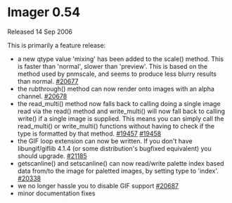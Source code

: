 # Imager 0.54

Released 14 Sep 2006

This is primarily a feature release:
- a new qtype value 'mixing' has been added to the scale() method. This is faster than 'normal', slower than 'preview'. This is based on the method used by pnmscale, and seems to produce less blurry results than normal. [#20677](https://github.com/tonycoz/imager/issues/20677) 
- the rubthrough() method can now render onto images with an alpha channel. [#20678](https://github.com/tonycoz/imager/issues/20678) 
- the read_multi() method now falls back to calling doing a single image read via the read() method and write_multi() will now fall back to calling write() if a single image is supplied. This means you can simply call the read_multi() or write_multi() functions without having to check if the type is formatted by that method. [#19457](https://github.com/tonycoz/imager/issues/19457) [#19458](https://github.com/tonycoz/imager/issues/19458) 
- the GIF loop extension can now be written. If you don't have libungif/giflib 4.1.4 (or some distribution's bugfixed equivalent) you should upgrade. [#21185](https://github.com/tonycoz/imager/issues/21185) 
- getscanline() and setscanline() can now read/write palette index based data from/to the image for paletted images, by setting type to 'index'. [#20338](https://github.com/tonycoz/imager/issues/20338) 
- we no longer hassle you to disable GIF support [#20687](https://github.com/tonycoz/imager/issues/20687) 
- minor documentation fixes